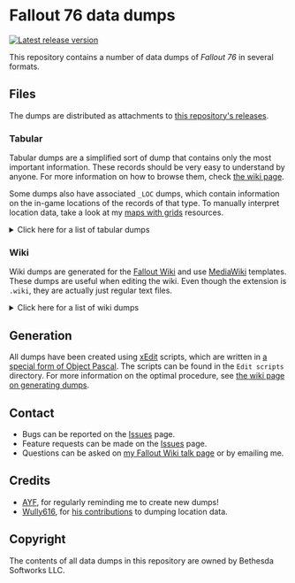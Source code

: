 # Fallout 76 data dumps
[![Latest release version](https://img.shields.io/github/release/FWDekker/fo76-dumps?style=for-the-badge)](https://github.com/FWDekker/fo76-dumps/releases/latest)

This repository contains a number of data dumps of _Fallout 76_ in several formats.

## Files
The dumps are distributed as attachments to [this repository's releases](https://github.com/FWDekker/fo76-dumps/releases).

### Tabular
Tabular dumps are a simplified sort of dump that contains only the most important information.
These records should be very easy to understand by anyone.
For more information on how to browse them, check [the wiki page](https://github.com/FWDekker/fo76-dumps/wiki/Browsing-CSV-files).

Some dumps also have associated `_LOC` dumps, which contain information on the in-game locations of the records of that type.
To manually interpret location data, take a look at my [maps with grids](https://fallout.fandom.com/wiki/User_blog:FDekker/Maps_with_grids) resources.

<details>
  <summary>Click here for a list of tabular dumps</summary>
  <p>

| Dump script                                                     | Filename   | Description                                      |
|-----------------------------------------------------------------|------------|--------------------------------------------------|
| [`ExportTabularIDs.pas`](Edit%20scripts/ExportTabularIDs.pas)   | `IDs.csv`  | Form IDs, editor IDs, names, and keywords        |
| [`ExportTabularARMO.pas`](Edit%20scripts/ExportTabularARMO.pas) | `ARMO.csv` | Armor and clothing                               |
| [`ExportTabularCLAS.pas`](Edit%20scripts/ExportTabularCLAS.pas) | `CLAS.csv` | Class properties                                 |
| [`ExportTabularCOBJ.pas`](Edit%20scripts/ExportTabularCOBJ.pas) | `COBJ.csv` | Craftable object recipes and components          |
| [`ExportTabularENTM.pas`](Edit%20scripts/ExportTabularENTM.pas) | `ENTM.csv` | Atomic Shop unlockables                          |
| [`ExportTabularFACT.pas`](Edit%20scripts/ExportTabularFACT.pas) | `FACT.csv` | Factions and vendors                             |
| [`ExportTabularFLOR.pas`](Edit%20scripts/ExportTabularFLOR.pas) | `FLOR.csv` | Harvestable plants                               |
| [`ExportTabularGLOB.pas`](Edit%20scripts/ExportTabularGLOB.pas) | `GLOB.csv` | Global variables                                 |
| [`ExportTabularGMST.pas`](Edit%20scripts/ExportTabularGMST.pas) | `GMST.csv` | Game settings                                    |
| [`ExportTabularLVLI.pas`](Edit%20scripts/ExportTabularLVLI.pas) | `LVLI.csv` | Leveled lists                                    |
| [`ExportTabularMISC.pas`](Edit%20scripts/ExportTabularMISC.pas) | `MISC.csv` | Inventory item weights, values, and scrap yields |
| [`ExportTabularNPC_.pas`](Edit%20scripts/ExportTabularNPC_.pas) | `NPC_.csv` | NPC factions, keywords, stats, etc.              |
| [`ExportTabularOTFT.pas`](Edit%20scripts/ExportTabularOTFT.pas) | `OTFT.csv` | Outfits                                          |
| [`ExportTabularRACE.pas`](Edit%20scripts/ExportTabularRACE.pas) | `RACE.csv` | Race keywords and properties                     |
| [`ExportTabularWEAP.pas`](Edit%20scripts/ExportTabularWEAP.pas) | `WEAP.csv` | Weapons                                          |

  </p>
</details>

### Wiki
Wiki dumps are generated for the [Fallout Wiki](https://fallout.fandom.com/) and use [MediaWiki](https://www.mediawiki.org) templates.
These dumps are useful when editing the wiki.
Even though the extension is `.wiki`, they are actually just regular text files.

<details>
  <summary>Click here for a list of wiki dumps</summary>
  <p>

| Dump script                                               | Filename    | Description |
|-----------------------------------------------------------|-------------|-------------|
| [`ExportWikiBOOK.pas`](Edit%20scripts/ExportWikiBOOK.pas) | `BOOK.wiki` | Notes       |
| [`ExportWikiDIAL.pas`](Edit%20scripts/ExportWikiDIAL.pas) | `DIAL.wiki` | Dialogue    |
| [`ExportWikiNOTE.pas`](Edit%20scripts/ExportWikiNOTE.pas) | `NOTE.wiki` | Holodisks   |
| [`ExportWikiTERM.pas`](Edit%20scripts/ExportWikiTERM.pas) | `TERM.wiki` | Terminals   |

  </p>
</details>

## Generation
All dumps have been created using [xEdit](https://tes5edit.github.io/) scripts, which are written in [a special form of Object Pascal](https://tes5edit.github.io/docs/11-Scripting-Functions.html#s_11-7).
The scripts can be found in the `Edit scripts` directory.
For more information on the optimal procedure, see [the wiki page on generating dumps](https://github.com/FWDekker/fo76-dumps/wiki/Generating-dumps).

## Contact
* Bugs can be reported on the [Issues](https://github.com/FWDekker/fo76-dumps/issues) page.
* Feature requests can be made on the [Issues](https://github.com/FWDekker/fo76-dumps/issues) page.
* Questions can be asked on [my Fallout Wiki talk page](https://fallout.fandom.com/wiki/User_talk:FDekker) or by emailing me.

## Credits
* [AYF](https://fallout.fandom.com/wiki/User:AllYourFavorites), for regularly reminding me to create new dumps!
* [Wully616](https://github.com/Wully616), for [his contributions](https://github.com/FWDekker/fo76-dumps/pull/20) to dumping location data.

## Copyright
The contents of all data dumps in this repository are owned by Bethesda Softworks LLC.
